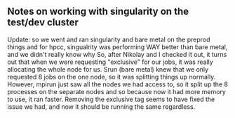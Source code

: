 ## Notes on working with singularity on the test/dev cluster

Update: so we went and ran singularity and bare metal on the preprod things
and for hpcc, singualrity was performing WAY better than bare metal, and we didn't really know why
So, after Nikolay and I checked it out, it turns out that when we were requesting "exclusive" for our jobs, it was really allocating the whole node for us. Srun (bare metal) knew that we only requested 8 jobs on the one node, so it was splitting things up normally. However, mpirun just saw all the nodes we had access to, so it split up the 8 processes on the separate nodes and so because now it had more memory to use, it ran faster.
Removing the exclusive tag seems to have fixed the issue we had, and now it should be running the same regardless. 









